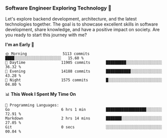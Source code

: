 ### Software Engineer Exploring Technology 🚀 

Let's explore backend development, architecture, and the latest technologies together. The goal is to showcase excellent skills in software development, share knowledge, and have a positive impact on society. Are you ready to start this journey with me?

<!--START_SECTION:waka-->
**I'm an Early 🐤** 

```text
🌞 Morning                5113 commits        ████░░░░░░░░░░░░░░░░░░░░░   15.60 % 
🌆 Daytime                11905 commits       █████████░░░░░░░░░░░░░░░░   36.32 % 
🌃 Evening                14188 commits       ███████████░░░░░░░░░░░░░░   43.28 % 
🌙 Night                  1575 commits        █░░░░░░░░░░░░░░░░░░░░░░░░   04.80 % 
```


📊 **This Week I Spent My Time On** 

```text
💬 Programming Languages: 
Go                       6 hrs 1 min         ██████████████████░░░░░░░   72.91 % 
Markdown                 2 hrs 14 mins       ███████░░░░░░░░░░░░░░░░░░   27.05 % 
Git                      0 secs              ░░░░░░░░░░░░░░░░░░░░░░░░░   00.04 % 
```


<!--END_SECTION:waka-->
